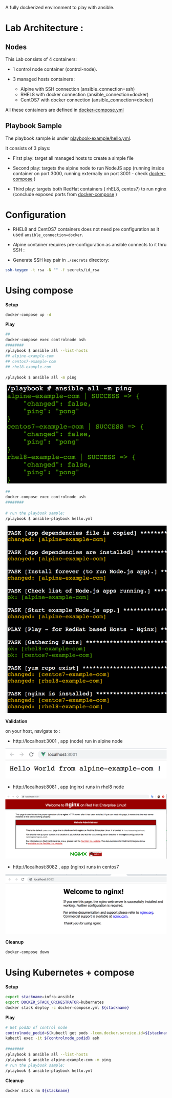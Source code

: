 A fully dockerized environment to play with ansible.

# Lab Architecture : 

## Nodes
 This Lab consists of 4 containers:

 - 1 control node container (control-node).

 - 3 managed hosts containers :

    * Alpine with SSH connection (ansible_connection=ssh)
    * RHEL8 with docker connection (ansible_connection=docker)
    * CentOS7 with docker connection (ansible_connection=docker)

All these containers are defined in [docker-compose.yml](docker-compose.yml)

## Playbook Sample

The playbook sample is under [playbook-example/hello.yml](playbook-example/hello.yml).

It consists of 3 plays: 

* First play: target all managed hosts to create a simple file

* Second play: targets the alpine node to run NodeJS app (running inside container on port 3000, running externally on port 3001 - check [docker-compose](docker-compose.yml) )

* Third play: targets both RedHat containers ( rhEL8, centos7) to run nginx (conclude exposed ports from [docker-compose](docker-compose.yml)  )

# Configuration

- RHEL8 and CentOS7 containers does not need pre configuration as it used `ansible_connection=docker`.

- Alpine container requires pre-configuration as ansible connects to it thru SSH :

* Generate SSH key pair in `./secrets` directory:

```sh
ssh-keygen -t rsa -N "" -f secrets/id_rsa
```


# Using compose

**Setup**

```sh
docker-compose up -d
```

**Play**

```sh
## 
docker-compose exec controlnode ash
########
/playbook $ ansible all --list-hosts 
## alpine-example-com
## centos7-example-com
## rhel8-example-com

/playbook $ ansible all -m ping
```

![Ansible Ping output](.img/ansible-ping.png "stdout ansible all -m ping")


```sh
## 
docker-compose exec controlnode ash
########

# run the playbook sample:
/playbook $ ansible-playbook hello.yml
```

![Playbook Hello  output](.img/ansible-playbook-stdout.png "stdout ansible-playbook hello.yml")



**Validation**

on your host, navigate to :
- http://localhost:3001 , app (node) run in alpine node

![http://localhost:3001](.img/localhost-3001-alpine-nodeapp.png "http://localhost:3001")


- http://localhost:8081 , app (nginx) runs in rhel8 node

![http://localhost:8081](.img/localhost-8081-rhel.png "http://localhost:8081")


- http://localhost:8082 , app (nginx) runs in centos7 

![http://localhost:8082](.img/localhost-8082-centos.png "http://localhost:8082")


**Cleanup**

```sh
docker-compose down
```

# Using Kubernetes + compose

**Setup**

```sh
export stackname=infra-ansible
export DOCKER_STACK_ORCHESTRATOR=kubernetes
docker stack deploy -c docker-compose.yml ${stackname}
```

**Play**


```sh
# Get podID of control node
controlnode_podid=$(kubectl get pods -lcom.docker.service.id=${stackname}-controlnode -o jsonpath='{.items[0].metadata.name}')
kubectl exec -it ${controlnode_podid} ash

########
/playbook $ ansible all --list-hosts 
/playbook $ ansible alpine-example-com -m ping
# run the playbook sample:
/playbook $ ansible-playbook hello.yml
```



**Cleanup**

```sh
docker stack rm ${stackname}
```